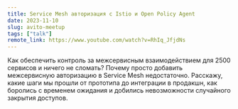 ```yaml
---
title: Service Mesh авторизация с Istio и Open Policy Agent
date: 2023-11-10
slug: avito-meetup
tags: ["talk"]
remote_link: https://www.youtube.com/watch?v=RhIq_JfjdNs
---
```


Как обеспечить контроль за межсервисным взаимодействием для 2500 сервисов и ничего не сломать? Почему просто добавить межсервисную авторизацию в Service Mesh недостаточно. Расскажу, какие шаги мы прошли от прототипа до интеграции в продакшн, как боролись с временем ожидания и добились невозможности случайного закрытия доступов.
